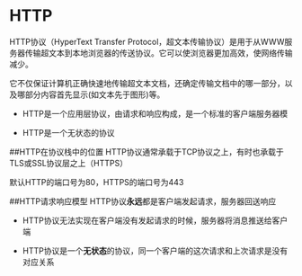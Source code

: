 # HTTP
HTTP协议（HyperText Transfer Protocol，超文本传输协议）是用于从WWW服务器传输超文本到本地浏览器的传送协议。它可以使浏览器更加高效，使网络传输减少。

它不仅保证计算机正确快速地传输超文本文档，还确定传输文档中的哪一部分，以及哪部分内容首先显示(如文本先于图形)等。

- HTTP是一个应用层协议，由请求和响应构成，是一个标准的客户端服务器模

- HTTP是一个无状态的协议

##HTTP在协议栈中的位置
HTTP协议通常承载于TCP协议之上，有时也承载于TLS或SSL协议层之上（HTTPS）

默认HTTP的端口号为80，HTTPS的端口号为443

##HTTP请求响应模型
HTTP协议**永远**都是客户端发起请求，服务器回送响应

- HTTP协议无法实现在客户端没有发起请求的时候，服务器将消息推送给客户端

- HTTP协议是一个**无状态**的协议，同一个客户端的这次请求和上次请求是没有对应关系